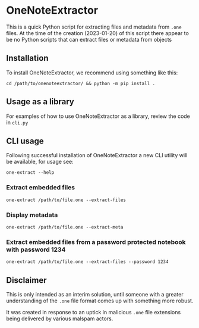 # OneNoteExtractor

This is a quick Python script for extracting files and metadata from `.one` files. At the time of the creation (2023-01-20) of this script there appear to be no Python scripts that can extract files or metadata from objects

## Installation

To install OneNoteExtractor, we recommend using something like this:

`cd /path/to/onenoteextractor/ && python -m pip install .`

## Usage as a library

For examples of how to use OneNoteExtractor as a library, review the code in `cli.py`

## CLI usage

Following successful installation of OneNoteExtractor a new CLI utility will be available, for usage see:

`one-extract --help`

### Extract embedded files

`one-extract /path/to/file.one --extract-files`

### Display metadata

`one-extract /path/to/file.one --extract-meta`

### Extract embedded files from a password protected notebook with password 1234

`one-extract /path/to/file.one --extract-files --password 1234`

## Disclaimer

This is only intended as an interim solution, until someone with a greater understanding of the `.one` file format comes up with something more robust.

It was created in response to an uptick in malicious `.one` file extensions being delivered by various malspam actors.
